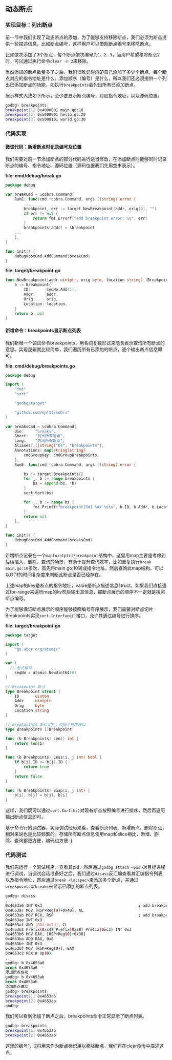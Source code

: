 ## 动态断点

### 实现目标：列出断点

前一节中我们实现了动态断点的添加，为了能够支持移除断点，我们必须为断点提供一些描述信息，比如断点编号，这样用户可以借助断点编号来移除断点。

比如依次添加了3个断点，每个断点依次编号为`1、2、3`，当用户希望移除断点2时，可以通过执行命令`clear -n 2`来移除。

当然添加的断点数量多了之后，我们很难记得清楚自己添加了多少个断点，每个断点对应的指令地址是什么，添加顺序（编号）是什么，所以我们还必须提供一个列出已添加断点的功能，如执行`breakpoints`会列出所有已添加断点。

展示样式大致如下所示，至少要显示断点编号，对应指令地址，以及源码位置。

```bash
godbg> breakpoints
breakpoint[1] 0x4000001 main.go:10
breakpoint[2] 0x5000001 hello.go:20
breakpoint[3] 0x5000101 world.go:30
```

### 代码实现

#### 微调代码：新增断点时记录编号及位置

我们需要对前一节添加断点的部分代码进行适当修改，在添加断点时能够同时记录断点的编号、指令地址、源码位置（源码位置我们先用空串表示）。

**file: cmd/debug/break.go**

```go
package debug

var breakCmd = &cobra.Command{
	RunE: func(cmd *cobra.Command, args []string) error {
		...
		breakpoint, err := target.NewBreakpoint(addr, orig[0], "")
		if err != nil {
			return fmt.Errorf("add breakpoint error: %v", err)
		}
		breakpoints[addr] = &breakpoint
    ...
	},
}

func init() {
	debugRootCmd.AddCommand(breakCmd)
}
```

**file: target/breakpoint.go**

```go
func NewBreakpoint(addr uintptr, orig byte, location string) (Breakpoint, error) {
	b := Breakpoint{
		ID:       seqNo.Add(1),
		Addr:     addr,
		Orig:     orig,
		Location: location,
	}
	return b, nil
}
```

#### 新增命令：breakpoints显示断点列表

我们新增一个调试命令breakpoints，用名词复数形式来隐含表示查询所有断点的意思。实现逻辑就比较简单，我们遍历所有已添加的断点，逐个输出断点信息即可。

**file: cmd/debug/breakpoints.go**

```go
package debug

import (
	"fmt"
	"sort"

	"godbg/target"

	"github.com/spf13/cobra"
)

var breaksCmd = &cobra.Command{
	Use:     "breaks",
	Short:   "列出所有断点",
	Long:    "列出所有断点",
	Aliases: []string{"bs", "breakpoints"},
	Annotations: map[string]string{
		cmdGroupKey: cmdGroupBreakpoints,
	},
	RunE: func(cmd *cobra.Command, args []string) error {

		bs := target.Breakpoints{}
		for _, b := range breakpoints {
			bs = append(bs, *b)
		}
		sort.Sort(bs)

		for _, b := range bs {
			fmt.Printf("breakpoint[%d] %#x %s\n", b.ID, b.Addr, b.Location)
		}
		return nil
	},
}

func init() {
	debugRootCmd.AddCommand(breaksCmd)
}
```

新增断点记录在一个`map[uintptr]*breakpoint`结构中，这里用map主要是考虑到后续插入、删除、查询的场景，有助于提升查询效率，比如重复执行`break main.go:10`多次，首先将main.go:10转成指令地址，然后查询此map结构，可以以O(1)的时间复杂度来判断此断点是否已经存在。

上述map的key是断点的指令地址，value是断点描述信息struct，如果我们直接通过for-range来遍历map的kv然后输出其信息，那断点展示的顺序不一定就是按照断点编号。

为了能够保证断点展示的顺序能够按照编号有序展示，我们需要对断点切片Breakpoints实现`sort.Interface{}`接口，允许其通过编号进行排序。

**file: target/breakpoint.go**

```go
package target

import (
	"go.uber.org/atomic"
)

var (
  // 断点编号
	seqNo = atomic.NewUint64(0)
)

// Breakpoint 断点
type Breakpoint struct {
	ID       uint64
	Addr     uintptr
	Orig     byte
	Location string
}

// Breakpoints 断点切片，实现了排序接口
type Breakpoints []Breakpoint

func (b Breakpoints) Len() int {
	return len(b)
}

func (b Breakpoints) Less(i, j int) bool {
	if b[i].ID <= b[j].ID {
		return true
	}
	return false
}

func (b Breakpoints) Swap(i, j int) {
	b[i], b[j] = b[j], b[i]
}
```

这样，我们既可以通过`sort.Sort(bs)`对现有断点按照编号进行排序，然后再遍历输出断点信息即可。

基于命令行的调试器，实际调试经历来看，查看断点列表、新增断点、删除断点，相对来说也是比较频繁的。存储所有断点信息使用map和slice相比，新增、删除、查询都更方便，编码也方便 :)

### 代码测试

我们先运行一个测试程序，查看其pid，然后通过`godbg attach <pid>`对目标进程进行调试，当调试会话准备好之后，我们通过`disass`反汇编查看其汇编指令列表以及指令地址，然后通过`break <locspec>`来添加多个断点，并通过`breakpoints`or`breaks`来显示已添加的断点列表。

```bash
godbg> disass
...
0x4653a6 INT 0x3                                          ; add breakpoint here
0x4653a7 MOV [RSP+Reg(0)+0x40], AL
0x4653ab MOV RCX, RSP                                     ; add breakpoint here
0x4653ae INT 0x3
0x4653af AND [RAX-0x7d], CL
0x4653b2 Prefix(0xc4) Prefix(0x28) Prefix(0xc3) INT 0x3
0x4653b6 MOV EAX, [RSP+Reg(0)+0x30]
0x4653ba ADD RAX, 0x8
0x4653be INT 0x3
0x4653bf MOV [RSP+Reg(0)], EAX
0x4653c2 REX.W Op(0)
...
godbg> b 0x4653a6
break 0x4653a6
添加断点成功
godbg> b 0x4653ab
break 0x4653ab
添加断点成功
godbg> breakpoints
breakpoint[1] 0x4653a6 
breakpoint[2] 0x4653ab 
godbg> 
```

我们可以看到添加了断点之后，breakpoints命令正常显示了断点列表。

```bash
godbg> breakpoints
breakpoint[1] 0x4653a6 
breakpoint[2] 0x4653ab 
```

这里的编号1、2将用来作为断点标识用以移除断点，我们将在clear命令中描述这点。
